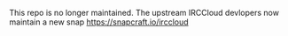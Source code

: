 This repo is no longer maintained. The upstream IRCCloud devlopers now maintain a new snap 
https://snapcraft.io/irccloud

